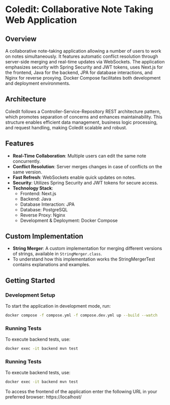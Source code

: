 # Coledit: Collaborative Note Taking Web Application

## Overview
A collaborative note-taking application allowing a number of users to work on notes simultaneously. 
It features automatic conflict resolution through server-side merging and real-time updates via WebSockets. 
The application emphasizes security with Spring Security and JWT tokens, uses Next.js for the frontend,
Java for the backend, JPA for database interactions, and Nginx for reverse proxying. 
Docker Compose facilitates both development and deployment environments.

## Architecture
Coledit follows a Controller-Service-Repository REST architecture pattern,
which promotes separation of concerns and enhances maintainability.
This structure enables efficient data management, business logic processing, and request handling, making Coledit scalable and robust.

## Features
- **Real-Time Collaboration**: Multiple users can edit the same note concurrently.
- **Conflict Resolution**: Server merges changes in case of conflicts on the same version.
- **Fast Refresh**: WebSockets enable quick updates on notes.
- **Security**: Utilizes Spring Security and JWT tokens for secure access.
- **Technology Stack**:
  - Frontend: Next.js
  - Backend: Java
  - Database Interaction: JPA
  - Database: PostgreSQL
  - Reverse Proxy: Nginx
  - Development & Deployment: Docker Compose

## Custom Implementation
- **String Merger**: A custom implementation for merging different versions of strings, available in `StringMerger.class`.
- To understand how this implementation works the StringMergerTest contains explanations and examples.

## Getting Started

### Development Setup
To start the application in development mode, run:
```zsh
docker compose -f compose.yml -f compose.dev.yml up --build --watch 
```

### Running Tests
To execute backend tests, use:
```zsh
docker exec -it backend mvn test
```

### Running Tests
To execute backend tests, use:
```zsh
docker exec -it backend mvn test
```

To access the frontend of the application enter the following URL in your preferred browser: 
https://localhost/


